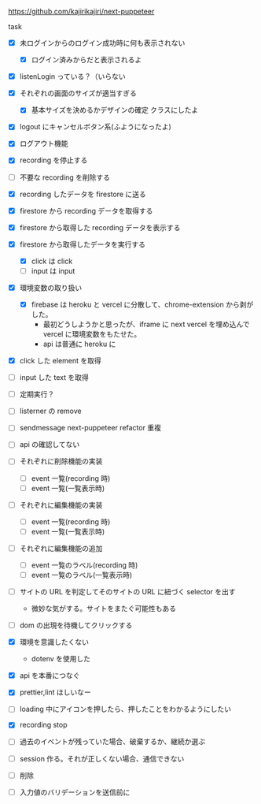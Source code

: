 https://github.com/kajirikajiri/next-puppeteer

task

- [x] 未ログインからのログイン成功時に何も表示されない

  - [x] ログイン済みからだと表示されるよ

- [x] listenLogin っている？（いらない

- [x] それぞれの画面のサイズが適当すぎる

  - [x] 基本サイズを決めるかデザインの確定 クラスにしたよ

- [x] logout にキャンセルボタン系(ふようになったよ)

- [x] ログアウト機能
- [x] recording を停止する
- [ ] 不要な recording を削除する
- [x] recording したデータを firestore に送る
- [x] firestore から recording データを取得する
- [x] firestore から取得した recording データを表示する
- [x] firestore から取得したデータを実行する

  - [x] click は click
  - [ ] input は input

- [x] 環境変数の取り扱い

  - [x] firebase は heroku と vercel に分散して、chrome-extension から剥がした。
    - 最初どうしようかと思ったが、iframe に next vercel を埋め込んで vercel に環境変数をもたせた。
    - api は普通に heroku に

- [x] click した element を取得
- [ ] input した text を取得

- [ ] 定期実行？

- [ ] listerner の remove

- [ ] sendmessage next-puppeteer refactor 重複

- [ ] api の確認してない

- [ ] それぞれに削除機能の実装

  - [ ] event 一覧(recording 時)
  - [ ] event 一覧(一覧表示時)

- [ ] それぞれに編集機能の実装

  - [ ] event 一覧(recording 時)
  - [ ] event 一覧(一覧表示時)

- [ ] それぞれに編集機能の追加

  - [ ] event 一覧のラベル(recording 時)
  - [ ] event 一覧のラベル(一覧表示時)

- [ ] サイトの URL を判定してそのサイトの URL に紐づく selector を出す

  - 微妙な気がする。サイトをまたぐ可能性もある

- [ ] dom の出現を待機してクリックする

- [x] 環境を意識したくない

  - dotenv を使用した

- [x] api を本番につなぐ

- [x] prettier,lint ほしいなー

- [ ] loading 中にアイコンを押したら、押したことをわかるようにしたい

- [x] recording stop

- [ ] 過去のイベントが残っていた場合、破棄するか、継続か選ぶ

- [ ] session 作る。それが正しくない場合、通信できない

- [ ] 削除

- [ ] 入力値のバリデーションを送信前に
